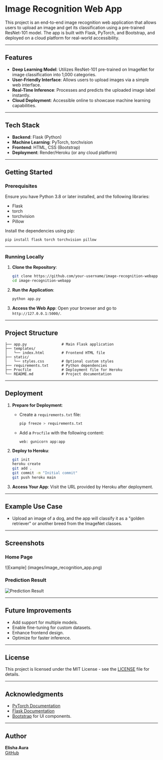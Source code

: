 # Image Recognition Web App

This project is an end-to-end image recognition web application that allows users to upload an image and get its classification using a pre-trained ResNet-101 model. The app is built with Flask, PyTorch, and Bootstrap, and deployed on a cloud platform for real-world accessibility.

---

## Features

- **Deep Learning Model**: Utilizes ResNet-101 pre-trained on ImageNet for image classification into 1,000 categories.
- **User-Friendly Interface**: Allows users to upload images via a simple web interface.
- **Real-Time Inference**: Processes and predicts the uploaded image label instantly.
- **Cloud Deployment**: Accessible online to showcase machine learning capabilities.

---

## Tech Stack

- **Backend**: Flask (Python)
- **Machine Learning**: PyTorch, torchvision
- **Frontend**: HTML, CSS (Bootstrap)
- **Deployment**: Render/Heroku (or any cloud platform)

---

## Getting Started

### Prerequisites

Ensure you have Python 3.8 or later installed, and the following libraries:

- Flask
- torch
- torchvision
- Pillow

Install the dependencies using pip:

```bash
pip install flask torch torchvision pillow
```

---

### Running Locally

1. **Clone the Repository**:
   ```bash
   git clone https://github.com/your-username/image-recognition-webapp.git
   cd image-recognition-webapp
   ```

2. **Run the Application**:
   ```bash
   python app.py
   ```

3. **Access the Web App**:
   Open your browser and go to `http://127.0.0.1:5000/`.

---

## Project Structure

```plaintext
├── app.py                # Main Flask application
├── templates/
│   └── index.html        # Frontend HTML file
├── static/
│   └── styles.css        # Optional custom styles
├── requirements.txt      # Python dependencies
├── Procfile              # Deployment file for Heroku
└── README.md             # Project documentation
```

---

## Deployment

1. **Prepare for Deployment**:
   - Create a `requirements.txt` file:
     ```bash
     pip freeze > requirements.txt
     ```
   - Add a `Procfile` with the following content:
     ```plaintext
     web: gunicorn app:app
     ```

2. **Deploy to Heroku**:
   ```bash
   git init
   heroku create
   git add .
   git commit -m "Initial commit"
   git push heroku main
   ```

3. **Access Your App**:
   Visit the URL provided by Heroku after deployment.

---

## Example Use Case

- Upload an image of a dog, and the app will classify it as a "golden retriever" or another breed from the ImageNet classes.

---

## Screenshots

### Home Page
![Example] (images/image_recognition_app.png)

### Prediction Result
![Prediction Result](https://via.placeholder.com/800x400?text=Prediction+Result)

---

## Future Improvements

- Add support for multiple models.
- Enable fine-tuning for custom datasets.
- Enhance frontend design.
- Optimize for faster inference.

---

## License

This project is licensed under the MIT License - see the [LICENSE](LICENSE) file for details.

---

## Acknowledgments

- [PyTorch Documentation](https://pytorch.org/docs/)
- [Flask Documentation](https://flask.palletsprojects.com/)
- [Bootstrap](https://getbootstrap.com/) for UI components.

---

## Author

**Elisha Aura**  
[GitHub](https://github.com/ellysher) 

